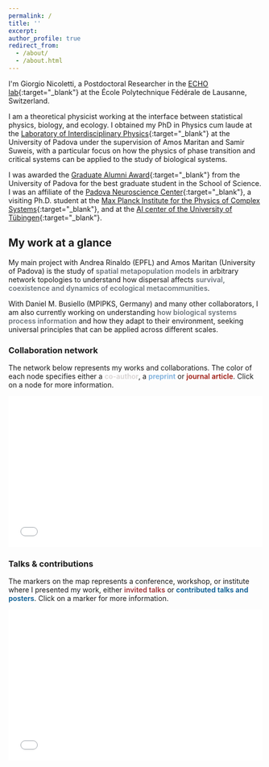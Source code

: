 ```yaml
---
permalink: /
title: ''
excerpt:
author_profile: true
redirect_from:
  - /about/
  - /about.html
---
```


I'm Giorgio Nicoletti, a Postdoctoral Researcher in the [ECHO lab](https://www.epfl.ch/labs/echo/){:target="_blank"}<!--_--> at the École Polytechnique Fédérale de Lausanne, Switzerland.

I am a theoretical physicist working at the interface between statistical physics, biology, and ecology. I obtained my PhD in Physics cum laude at the [Laboratory of Interdisciplinary Physics](https://liphlab.com/){:target="_blank"}<!--_--> at the University of Padova under the supervision of Amos Maritan and Samir Suweis, with a particular focus on how the physics of phase transition and critical systems can be applied to the study of biological systems.

I was awarded the [Graduate Alumni Award](https://www.alumniunipd.it/blog/event/alumni-awards-2022-storie-di-eccellenza/){:target="_blank"}<!--_--> from the University of Padova for the best graduate student in the School of Science. I was an affiliate of the [Padova Neuroscience Center](https://pnc.unipd.it/){:target="_blank"}<!--_-->, a visiting Ph.D. student at the [Max Planck Institute for the Physics of Complex Systems](https://www.pks.mpg.de/){:target="_blank"}<!--_-->, and at the [AI center of the University of Tübingen](https://uni-tuebingen.de/fakultaeten/mathematisch-naturwissenschaftliche-fakultaet/fachbereiche/informatik/lehrstuehle/self-organization-and-optimality-in-neuronal-networks/){:target="_blank"}<!--_-->.


## My work at a glance
My main project with Andrea Rinaldo (EPFL) and Amos Maritan (University of Padova) is the study of <span style="color:#6c757d;font-weight:600;">spatial metapopulation models</span> in arbitrary network topologies to understand how dispersal affects <span style="color:#6c757d;font-weight:600;">survival, coexistence and dynamics of ecological metacommunities</span>.

With Daniel M. Busiello (MPIPKS, Germany) and many other collaborators, I am also currently working on understanding <span style="color:#6c757d;font-weight:600;">how biological systems process information</span> and how they adapt to their environment, seeking universal principles that can be applied across different scales.

### Collaboration network
The network below represents my works and collaborations. The color of each node specifies either a <span style="color:#d6d2d2;font-weight:600;">co-author</span>, a <span style="color:#79addc;font-weight:600;">preprint</span> or <span style="color:#9e1910;font-weight:600;">journal article</span>. Click on a node for more information.

 <iframe src="/collab_net/network.html" height="300" width="100%" style="border: none"></iframe>


### Talks & contributions
The markers on the map represents a conference, workshop, or institute where I presented my work, either <span style="color:#a23336;font-weight:600;">invited talks</span> or <span style="color:#065b92;font-weight:600;">contributed talks and posters</span>. Click on a marker for more information.

 <iframe src="/talkmap/talks_map.html" height="300" width="100%" style="border: none"></iframe>
